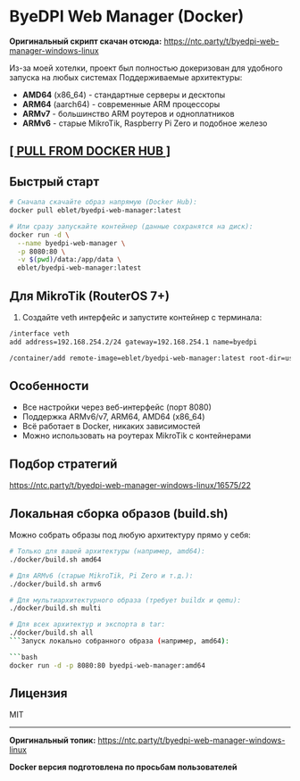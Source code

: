# ByeDPI Web Manager (Docker)

**Оригинальный скрипт скачан отсюда:**
https://ntc.party/t/byedpi-web-manager-windows-linux

Из-за моей хотелки, проект был полностью докеризован для удобного запуска на любых системах
Поддерживаемые архитектуры:
- **AMD64** (x86_64) - стандартные серверы и десктопы
- **ARM64** (aarch64) - современные ARM процессоры
- **ARMv7** - большинство ARM роутеров и одноплатников
- **ARMv6** - старые MikroTik, Raspberry Pi Zero и подобное железо

## [ [ PULL FROM DOCKER HUB ] ](https://hub.docker.com/r/eblet/byedpi-web-manager)

## Быстрый старт

```bash
# Сначала скачайте образ напрямую (Docker Hub):
docker pull eblet/byedpi-web-manager:latest

# Или сразу запускайте контейнер (данные сохранятся на диск):
docker run -d \
  --name byedpi-web-manager \
  -p 8080:80 \
  -v $(pwd)/data:/app/data \
  eblet/byedpi-web-manager:latest
```
## Для MikroTik (RouterOS 7+)
1. Создайте veth интерфейс и запустите контейнер с терминала:

```bash
/interface veth
add address=192.168.254.2/24 gateway=192.168.254.1 name=byedpi

/container/add remote-image=eblet/byedpi-web-manager:latest root-dir=usb1/docker/byedpi interface=byedpi
```

## Особенности
- Все настройки через веб-интерфейс (порт 8080)
- Поддержка ARMv6/v7, ARM64, AMD64 (x86_64)
- Всё работает в Docker, никаких зависимостей
- Можно использовать на роутерах MikroTik с контейнерами

## Подбор стратегий
https://ntc.party/t/byedpi-web-manager-windows-linux/16575/22

## Локальная сборка образов (build.sh)
Можно собрать образы под любую архитектуру прямо у себя:

```bash
# Только для вашей архитектуры (например, amd64):
./docker/build.sh amd64

# Для ARMv6 (старые MikroTik, Pi Zero и т.д.):
./docker/build.sh armv6

# Для мультиархитектурного образа (требует buildx и qemu):
./docker/build.sh multi

# Для всех архитектур и экспорта в tar:
./docker/build.sh all
```Запуск локально собранного образа (например, amd64):

```bash
docker run -d -p 8080:80 byedpi-web-manager:amd64
```

## Лицензия
MIT

---

**Оригинальный топик:** https://ntc.party/t/byedpi-web-manager-windows-linux

**Docker версия подготовлена по просьбам пользователей** 

